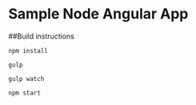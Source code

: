 Sample Node Angular App
========

##Build instructions

```
npm install

gulp

gulp watch

npm start
```
